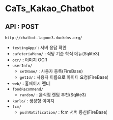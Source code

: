 # CaTs_Kakao_Chatbot

## API : POST

`http://chatbot.lagoon3.duckdns.org/`

- `testingApp/` : 서버 응답 확인
- `cafeteriaMenu/` : 식당 기준 학식 메뉴(Sqlite3)
- `ocr/` : 이미지 OCR
- `userInfo/`
    - `setName/` : 사용자 등록(FireBase)
    - `getId/` : 사용자 이름으로 아이디 요청(FireBase)
- `web/` : 홈페이지 렌더
- `foodRecommend/`
    - `random/` : 음식점 랜덤 추천(Sqlite3)
- `karlo/` : 생성형 이미지
- `fcm/`
    - `pushNotification/` : fcm 서버 통신(FireBase)